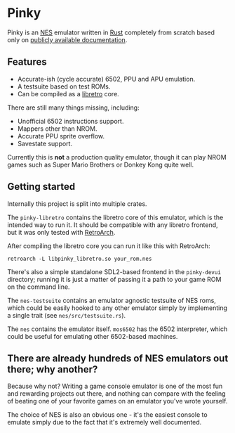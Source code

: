 # Pinky

Pinky is an [NES] emulator written in [Rust] completely from scratch
based only on [publicly available documentation].

[NES]: https://en.wikipedia.org/wiki/Nintendo_Entertainment_System
[Rust]: https://www.rust-lang.org/en-US/
[publicly available documentation]: http://wiki.nesdev.com/w/index.php/Nesdev_Wiki

## Features

   * Accurate-ish (cycle accurate) 6502, PPU and APU emulation.
   * A testsuite based on test ROMs.
   * Can be compiled as a [libretro] core.

[libretro]: http://www.libretro.com/index.php/api/

There are still many things missing, including:

   * Unofficial 6502 instructions support.
   * Mappers other than NROM.
   * Accurate PPU sprite overflow.
   * Savestate support.

Currently this is **not** a production quality emulator, though
it can play NROM games such as Super Mario Brothers or Donkey Kong
quite well.

## Getting started

Internally this project is split into multiple crates.

The `pinky-libretro` contains the libretro core of this emulator,
which is the intended way to run it. It should be compatible with
any libretro frontend, but it was only tested with [RetroArch].

After compiling the libretro core you can run it like this with RetroArch:

```
retroarch -L libpinky_libretro.so your_rom.nes
```

There's also a simple standalone SDL2-based frontend in the `pinky-devui`
directory; running it is just a matter of passing it a path to your game ROM
on the command line.

[Retroarch]: http://www.libretro.com/index.php/retroarch-2/

The `nes-testsuite` contains an emulator agnostic testsuite of NES roms,
which could be easily hooked to any other emulator simply by implementing
a single trait (see `nes/src/testsuite.rs`).

The `nes` contains the emulator itself. `mos6502` has the 6502 interpreter,
which could be useful for emulating other 6502-based machines.

## There are already hundreds of NES emulators out there; why another?

Because why not? Writing a game console emulator is one of the most fun and
rewarding projects out there, and nothing can compare with the feeling of
beating one of your favorite games on an emulator you've wrote yourself.

The choice of NES is also an obvious one - it's the easiest console to emulate
simply due to the fact that it's extremely well documented.
